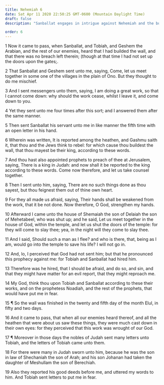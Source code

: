 ```yaml
---
title: Nehemiah 6
date: Sat Apr 11 2020 22:50:25 GMT-0600 (Mountain Daylight Time)
draft: false
description: "Sanballat engages in intrigue against Nehemiah and the building of the wall—The Jews finish the construction of the wall."

order: 6
---
```

    
1 Now it came to pass, when Sanballat, and Tobiah, and Geshem the Arabian, and the rest of our enemies, heard that I had builded the wall, and that there was no breach left therein; (though at that time I had not set up the doors upon the gates;.

2 That Sanballat and Geshem sent unto me, saying, Come, let us meet together in some one of the villages in the plain of Ono. But they thought to do me mischief.

3 And I sent messengers unto them, saying, I am doing a great work, so that I cannot come down: why should the work cease, whilst I leave it, and come down to you.

4 Yet they sent unto me four times after this sort; and I answered them after the same manner.

5 Then sent Sanballat his servant unto me in like manner the fifth time with an open letter in his hand.

6 Wherein was written, It is reported among the heathen, and Gashmu saith it, that thou and the Jews think to rebel: for which cause thou buildest the wall, that thou mayest be their king, according to these words.

7 And thou hast also appointed prophets to preach of thee at Jerusalem, saying, There is a king in Judah: and now shall it be reported to the king according to these words. Come now therefore, and let us take counsel together.

8 Then I sent unto him, saying, There are no such things done as thou sayest, but thou feignest them out of thine own heart.

9 For they all made us afraid, saying, Their hands shall be weakened from the work, that it be not done. Now therefore, O God, strengthen my hands.

10 Afterward I came unto the house of Shemaiah the son of Delaiah the son of Mehetabeel, who was shut up; and he said, Let us meet together in the house of God, within the temple, and let us shut the doors of the temple: for they will come to slay thee; yea, in the night will they come to slay thee.

11 And I said, Should such a man as I flee? and who is there, that, being as I am, would go into the temple to save his life? I will not go in.

12 And, lo, I perceived that God had not sent him; but that he pronounced this prophecy against me: for Tobiah and Sanballat had hired him.

13 Therefore was he hired, that I should be afraid, and do so, and sin, and that they might have matter for an evil report, that they might reproach me.

14 My God, think thou upon Tobiah and Sanballat according to these their works, and on the prophetess Noadiah, and the rest of the prophets, that would have put me in fear.

15 ¶ So the wall was finished in the twenty and fifth day of the month Elul, in fifty and two days.

16 And it came to pass, that when all our enemies heard thereof, and all the heathen that were about us saw these things, they were much cast down in their own eyes: for they perceived that this work was wrought of our God.

17 ¶ Moreover in those days the nobles of Judah sent many letters unto Tobiah, and the letters of Tobiah came unto them.

18 For there were many in Judah sworn unto him, because he was the son in law of Shechaniah the son of Arah; and his son Johanan had taken the daughter of Meshullam the son of Berechiah.

19 Also they reported his good deeds before me, and uttered my words to him. And Tobiah sent letters to put me in fear.
